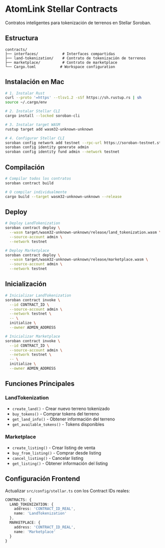 # AtomLink Stellar Contracts

Contratos inteligentes para tokenización de terrenos en Stellar Soroban.

## Estructura

```
contracts/
├── interfaces/           # Interfaces compartidas
├── land-tokenization/    # Contrato de tokenización de terrenos
├── marketplace/          # Contrato de marketplace
└── Cargo.toml           # Workspace configuration
```

## Instalación en Mac

```bash
# 1. Instalar Rust
curl --proto '=https' --tlsv1.2 -sSf https://sh.rustup.rs | sh
source ~/.cargo/env

# 2. Instalar Stellar CLI
cargo install --locked soroban-cli

# 3. Instalar target WASM
rustup target add wasm32-unknown-unknown

# 4. Configurar Stellar CLI
soroban config network add testnet --rpc-url https://soroban-testnet.stellar.org:443 --network-passphrase "Test SDF Network ; September 2015"
soroban config identity generate admin
soroban config identity fund admin --network testnet
```

## Compilación

```bash
# Compilar todos los contratos
soroban contract build

# O compilar individualmente
cargo build --target wasm32-unknown-unknown --release
```

## Deploy

```bash
# Deploy LandTokenization
soroban contract deploy \
  --wasm target/wasm32-unknown-unknown/release/land_tokenization.wasm \
  --source-account admin \
  --network testnet

# Deploy Marketplace  
soroban contract deploy \
  --wasm target/wasm32-unknown-unknown/release/marketplace.wasm \
  --source-account admin \
  --network testnet
```

## Inicialización

```bash
# Inicializar LandTokenization
soroban contract invoke \
  --id CONTRACT_ID \
  --source-account admin \
  --network testnet \
  -- \
  initialize \
  --owner ADMIN_ADDRESS

# Inicializar Marketplace
soroban contract invoke \
  --id CONTRACT_ID \
  --source-account admin \
  --network testnet \
  -- \
  initialize \
  --owner ADMIN_ADDRESS
```

## Funciones Principales

### LandTokenization
- `create_land()` - Crear nuevo terreno tokenizado
- `buy_tokens()` - Comprar tokens del terreno
- `get_land_info()` - Obtener información del terreno
- `get_available_tokens()` - Tokens disponibles

### Marketplace
- `create_listing()` - Crear listing de venta
- `buy_from_listing()` - Comprar desde listing
- `cancel_listing()` - Cancelar listing
- `get_listing()` - Obtener información del listing

## Configuración Frontend

Actualizar `src/config/stellar.ts` con los Contract IDs reales:

```typescript
CONTRACTS: {
  LAND_TOKENIZATION: {
    address: 'CONTRACT_ID_REAL',
    name: 'LandTokenization'
  },
  MARKETPLACE: {
    address: 'CONTRACT_ID_REAL', 
    name: 'Marketplace'
  }
}
```
